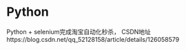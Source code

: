 # Python

Python + selenium完成淘宝自动化秒杀，
CSDN地址https://blog.csdn.net/qq_52128158/article/details/126058579

